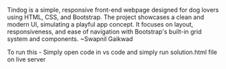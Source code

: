 Tindog is a simple, responsive front-end webpage designed for dog lovers using HTML, CSS, and Bootstrap. The project showcases a clean and modern UI, simulating a playful app concept. It focuses on layout, responsiveness, and ease of navigation with Bootstrap's built-in grid system and components. ~Swapnil Gaikwad

To run this - Simply open code in vs code and simply run solution.html file on live server 
